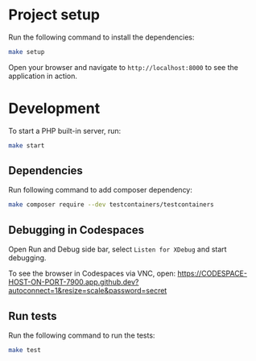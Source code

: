 # Project setup

Run the following command to install the dependencies:

```bash
make setup
```

Open your browser and navigate to `http://localhost:8000` to see the application in action.

# Development

To start a PHP built-in server, run:

```bash
make start
```

## Dependencies

Run following command to add composer dependency:

```bash
make composer require --dev testcontainers/testcontainers
```

## Debugging in Codespaces

Open Run and Debug side bar, select `Listen for XDebug` and start debugging.

To see the browser in Codespaces via VNC, open: https://CODESPACE-HOST-ON-PORT-7900.app.github.dev?autoconnect=1&resize=scale&password=secret

## Run tests

Run the following command to run the tests:

```bash
make test
```
